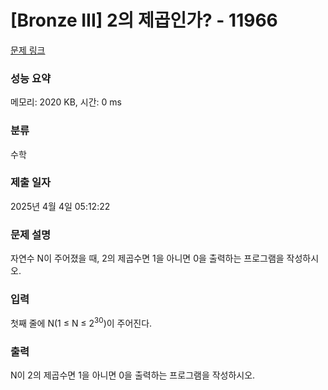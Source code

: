 # [Bronze III] 2의 제곱인가? - 11966 

[문제 링크](https://www.acmicpc.net/problem/11966) 

### 성능 요약

메모리: 2020 KB, 시간: 0 ms

### 분류

수학

### 제출 일자

2025년 4월 4일 05:12:22

### 문제 설명

<p>자연수 N이 주어졌을 때, 2의 제곱수면 1을 아니면 0을 출력하는 프로그램을 작성하시오.</p>

### 입력 

 <p>첫째 줄에 N(1 ≤ N ≤ 2<sup>30</sup>)이 주어진다.</p>

### 출력 

 <p>N이 2의 제곱수면 1을 아니면 0을 출력하는 프로그램을 작성하시오.</p>

